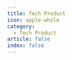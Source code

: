 ```yaml
---
title: Tech Product
icon: apple-whole
category:
  - Tech Product
article: false
index: false
---
```


<Catalog />
